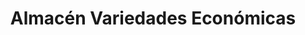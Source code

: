---
title: "Almacén Variedades Económicas"
url: /guayaquil/almacen-variedades-economicas/
shop: Warenhaus
---